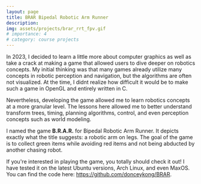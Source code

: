 ```yaml
---
layout: page
title: BRAR Bipedal Robotic Arm Runner
description: 
img: assets/projects/brar_rrt_fpv.gif
# importance: 4
# category: course projects
---
```


In 2023, I decided to learn a little more about computer graphics as well as take a crack at making a game that allowed users to dive deeper on robotics concepts. My initial thinking was that many games already utilize many concepts in robotic perception and navigation, but the algorithms are often not visualized. At the time, I didnt realize how difficult it would be to make such a game in OpenGL and entirely written in C. 

Nevertheless, developing the game allowed me to learn robotics concepts at a more granular level. The lessons here allowed me to better understand transform trees, timing, planning algorithms, control, and even perception concepts such as world modeling. 

I named the game **B.R.A.R.** for Bipedal Robotic Arm Runner. It depicts exactly what the title suggests: a robotic arm on legs. The goal of the game is to collect green items while avoiding red items and not being abducted by another chasing robot.

If you're interested in playing the game, you totally should check it out! I have tested it on the latest Ubuntu versions, Arch Linux, and even MaxOS. You can find the code here: https://github.com/donceykong/BRAR.
